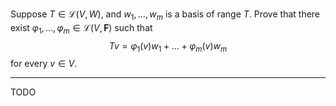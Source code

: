 Suppose $T \in \mathcal L(V,W)$, and $w_1,\dots,w_m$ is a basis of $\text{range }T$. Prove that there exist $\varphi_1,\dots,\varphi_m \in \mathcal L(V,\mathbf F)$ such that
$$
Tv = \varphi_1(v)w_1 + \dots + \varphi_m(v)w_m
$$
for every $v \in V$.

---

TODO
